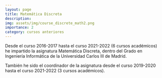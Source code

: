```yaml
---
layout: page
title: Matemática Discreta
description:
img: assets/img/course_discrete_math2.png
importance: 2
category: cursos anteriores
---
```


Desde el curso 2016-2017 hasta el curso 2021-2022 (6 cursos académicos) he impartido la asignatura Matemática Discreta, dentro del Grado en Ingeniería Informática de la Universidad Carlos III de Madrid.

También he sido el coordinador de la asignatura desde el curso 2019-2020 hasta el curso 2021-2022 (3 cursos académicos).
